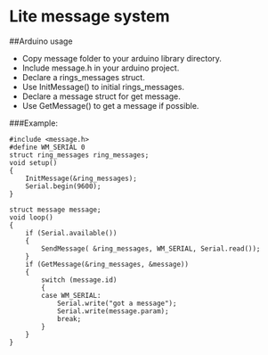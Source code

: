 Lite message system
===================

##Arduino usage
- Copy message folder to your arduino library directory.
- Include message.h in your arduino project.
- Declare a rings_messages struct.
- Use InitMessage() to initial rings_messages.
- Declare a message struct for get message.
- Use GetMessage() to get a message if possible.

###Example:

	#include <message.h>
	#define WM_SERIAL 0
	struct ring_messages ring_messages;
	void setup()
	{
		InitMessage(&ring_messages);
		Serial.begin(9600);
	}

	struct message message;
	void loop()
	{
		if (Serial.available())
		{
			SendMessage( &ring_messages, WM_SERIAL, Serial.read());
		}
		if (GetMessage(&ring_messages, &message))
		{
			switch (message.id)
			{
			case WM_SERIAL:
				Serial.write("got a message");
				Serial.write(message.param);
				break;
			}
		}
	}



